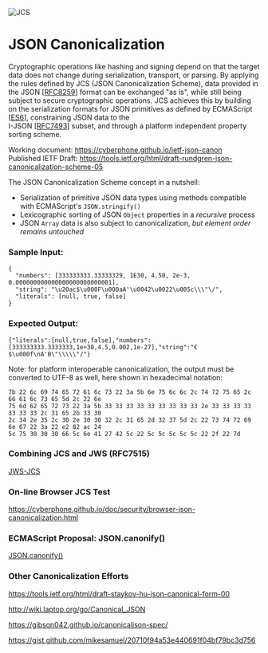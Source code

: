 ![JCS](https://cyberphone.github.io/doc/security/jcs.svg)

# JSON Canonicalization

Cryptographic operations like hashing and signing depend on that the target 
data does not change during serialization, transport, or parsing. 
By applying the rules defined by JCS (JSON Canonicalization Scheme), 
data provided in the JSON [[RFC8259](https://tools.ietf.org/html/rfc8259)]
format can be exchanged "as is", while still being subject to secure cryptographic operations.
JCS achieves this by building on the serialization formats for JSON
primitives as defined by ECMAScript [[ES6](https://www.ecma-international.org/ecma-262/6.0/index.html)],
constraining JSON data to the<br>I-JSON [[RFC7493](https://tools.ietf.org/html//rfc7493)] subset,
and through a platform independent property sorting scheme.

Working document: https://cyberphone.github.io/ietf-json-canon<br>
Published IETF Draft: https://tools.ietf.org/html/draft-rundgren-json-canonicalization-scheme-05

The JSON Canonicalization Scheme concept in a nutshell:
- Serialization of primitive JSON data types using methods compatible with ECMAScript's `JSON.stringify()`
- Lexicographic sorting of JSON `Object` properties in a *recursive* process
- JSON `Array` data is also subject to canonicalization, *but element order remains untouched*

### Sample Input:
```code
{
  "numbers": [333333333.33333329, 1E30, 4.50, 2e-3, 0.000000000000000000000000001],
  "string": "\u20ac$\u000F\u000aA'\u0042\u0022\u005c\\\"\/",
  "literals": [null, true, false]
}
```
### Expected Output:
```code
{"literals":[null,true,false],"numbers":[333333333.3333333,1e+30,4.5,0.002,1e-27],"string":"€$\u000f\nA'B\"\\\\\"/"}
```

Note: for platform interoperable canonicalization, the output must be converted to UTF-8
as well, here shown in hexadecimal notation:

```code
7b 22 6c 69 74 65 72 61 6c 73 22 3a 5b 6e 75 6c 6c 2c 74 72 75 65 2c 66 61 6c 73 65 5d 2c 22 6e
75 6d 62 65 72 73 22 3a 5b 33 33 33 33 33 33 33 33 33 2e 33 33 33 33 33 33 33 2c 31 65 2b 33 30
2c 34 2e 35 2c 30 2e 30 30 32 2c 31 65 2d 32 37 5d 2c 22 73 74 72 69 6e 67 22 3a 22 e2 82 ac 24
5c 75 30 30 30 66 5c 6e 41 27 42 5c 22 5c 5c 5c 5c 5c 22 2f 22 7d
```
### Combining JCS and JWS (RFC7515)
[JWS-JCS](https://github.com/cyberphone/jws-jcs#combining-detached-jws-with-jcs-json-canonicalization-scheme)

### On-line Browser JCS Test
https://cyberphone.github.io/doc/security/browser-json-canonicalization.html

### ECMAScript Proposal: JSON.canonify()
[JSON.canonify()](https://github.com/cyberphone/json-canonicalization/blob/master/JSON.canonify.md)

### Other Canonicalization Efforts
https://tools.ietf.org/html/draft-staykov-hu-json-canonical-form-00

http://wiki.laptop.org/go/Canonical_JSON

https://gibson042.github.io/canonicaljson-spec/

https://gist.github.com/mikesamuel/20710f94a53e440691f04bf79bc3d756
